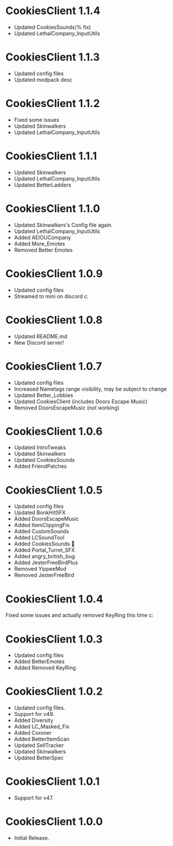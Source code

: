 # CookiesClient 1.1.4

- Updated CookiesSounds(% fix)
- Updated LethalCompany_InputUtils

# CookiesClient 1.1.3

- Updated config files
- Updated modpack desc

# CookiesClient 1.1.2

- Fixed some issues
- Updated Skinwalkers
- Updated LethalCompany_InputUtils

# CookiesClient 1.1.1

- Updated Skinwalkers
- Updated LethalCompany_InputUtils
- Updated BetterLadders


# CookiesClient 1.1.0

- Updated Skinwalkers's Config file again.
- Updated LethalCompany_InputUtils
- Added AEIOUCompany
- Added More_Emotes
- Removed Better Emotes

# CookiesClient 1.0.9

- Updated config files
- Streamed to mini on discord c:


# CookiesClient 1.0.8

- Updated README.md
- New Discord server!

# CookiesClient 1.0.7

- Updated config files
- Increased Nametags range visibility, may be subject to change
- Updated Better_Lobbies
- Updated CookiesClient (includes Doors Escape Music)
- Removed DoorsEscapeMusic (not working)

# CookiesClient 1.0.6

- Updated IntroTweaks
- Updated Skinwalkers
- Updated CookiesSounds
- Added FriendPatches

# CookiesClient 1.0.5

- Updated config files
- Updated BonkHitSFX
- Added DoorsEscapeMusic
- Added ItemClippingFix
- Added CustomSounds
- Added LCSoundTool
- Added CookiesSounds 🍪
- Added Portal_Turret_SFX
- Added angry_british_bug
- Added JesterFreeBirdPlus
- Removed YippeeMod
- Removed JesterFreeBird

# CookiesClient 1.0.4

Fixed some issues and actually removed KeyRing this time c:


# CookiesClient 1.0.3

- Updated config files
- Added BetterEmotes
- Added Removed KeyRing


# CookiesClient 1.0.2

- Updated config files.
- Support for v49.
- Added Diversity
- Added LC_Masked_Fix
- Added Coroner
- Added BetterItemScan
- Updated SellTracker
- Updated Skinwalkers
- Updated BetterSpec

# CookiesClient 1.0.1

- Support for v47.

# CookiesClient 1.0.0

- Initial Release.